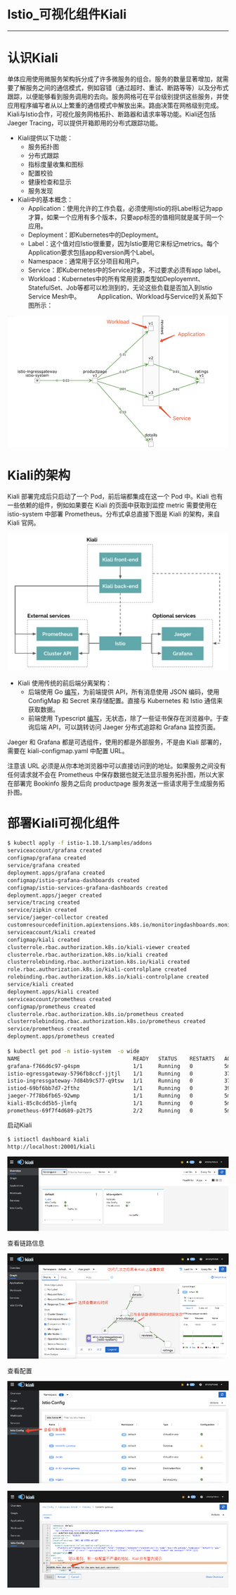 # Istio_可视化组件Kiali

----

# 认识Kiali

单体应用使用微服务架构拆分成了许多微服务的组合。服务的数量显著增加，就需要了解服务之间的通信模式，例如容错（通过超时、重试、断路等等）以及分布式跟踪，以便能够看到服务调用的去向。服务网格可在平台级别提供这些服务，并使应用程序编写者从以上繁重的通信模式中解放出来。路由决策在网格级别完成。Kiali与Istio合作，可视化服务网格拓扑、断路器和请求率等功能。Kiali还包括Jaeger Tracing，可以提供开箱即用的分布式跟踪功能。

+	Kiali提供以下功能：
	*	服务拓扑图
	*	分布式跟踪
	*	指标度量收集和图标
	*	配置校验
	*	健康检查和显示
	*	服务发现
+	Kiali中的基本概念：
	*	Application：使用允许的工作负载，必须使用Istio的将Label标记为app才算，如果一个应用有多个版本，只要app标签的值相同就是属于同一个应用。
	*	Deployment：即Kubernetes中的Deployment。
	*	Label：这个值对应Istio很重要，因为Istio要用它来标记metrics。每个Application要求包括app和version两个Label。
	*	Namespace：通常用于区分项目和用户。
	*	Service：即Kubernetes中的Service对象，不过要求必须有app label。
	*	Workload：Kubernetes中的所有常用资源类型如Deployemnt、StatefulSet、Job等都可以检测到的，无论这些负载是否加入到Istio Service Mesh中。
　
　
Application、Workload与Service的关系如下图所示：

![](../images/2022/08/20220811152511.png)

# Kiali的架构

Kiali 部署完成后只启动了一个 Pod，前后端都集成在这一个 Pod 中。Kiali 也有一些依赖的组件，例如如果要在 Kiali 的页面中获取到监控 metric 需要使用在 istio-system 中部署 Prometheus。分布式卓总直接下图是 Kiali 的架构，来自 Kiali 官网。

![](../images/2022/08/20220811152624.png)

+	Kiali 使用传统的前后端分离架构：
	*	后端使用 Go [编写](https://github.com/kiali/kiali)，为前端提供 API，所有消息使用 JSON 编码，使用 ConfigMap 和 Secret 来存储配置。直接与 Kubernetes 和 Istio 通信来获取数据。
	*	前端使用 Typescript [编写](https://github.com/kiali/kiali-ui)，无状态，除了一些证书保存在浏览器中。于查询后端 API，可以跳转访问 Jaeger 分布式追踪和 Grafana 监控页面。

Jaeger 和 Grafana 都是可选组件，使用的都是外部服务，不是由 Kiali 部署的，需要在 kiali-configmap.yaml 中配置 URL。

注意该 URL 必须是从你本地浏览器中可以直接访问到的地址。如果服务之间没有任何请求就不会在 Prometheus 中保存数据也就无法显示服务拓扑图，所以大家在部署完 Bookinfo 服务之后向 productpage 服务发送一些请求用于生成服务拓扑图。

# 部署Kiali可视化组件

```bash
$ kubectl apply -f istio-1.10.1/samples/addons
serviceaccount/grafana created
configmap/grafana created
service/grafana created
deployment.apps/grafana created
configmap/istio-grafana-dashboards created
configmap/istio-services-grafana-dashboards created
deployment.apps/jaeger created
service/tracing created
service/zipkin created
service/jaeger-collector created
customresourcedefinition.apiextensions.k8s.io/monitoringdashboards.monitoring.kiali.io created
serviceaccount/kiali created
configmap/kiali created
clusterrole.rbac.authorization.k8s.io/kiali-viewer created
clusterrole.rbac.authorization.k8s.io/kiali created
clusterrolebinding.rbac.authorization.k8s.io/kiali created
role.rbac.authorization.k8s.io/kiali-controlplane created
rolebinding.rbac.authorization.k8s.io/kiali-controlplane created
service/kiali created
deployment.apps/kiali created
serviceaccount/prometheus created
configmap/prometheus created
clusterrole.rbac.authorization.k8s.io/prometheus created
clusterrolebinding.rbac.authorization.k8s.io/prometheus created
service/prometheus created
deployment.apps/prometheus created

$ kubectl get pod -n istio-system  -o wide                     
NAME                                    READY   STATUS    RESTARTS   AGE     IP          NODE             NOMINATED NODE   READINESS GATES
grafana-f766d6c97-g4spm                 1/1     Running   0          5m16s   10.1.8.91   docker-desktop   <none>           <none>
istio-egressgateway-5796fb8ccf-jjtjl    1/1     Running   0          37m     10.1.8.83   docker-desktop   <none>           <none>
istio-ingressgateway-7d84b9c577-q9tsw   1/1     Running   0          37m     10.1.8.82   docker-desktop   <none>           <none>
istiod-69bf6bb7d7-2fthz                 1/1     Running   0          39m     10.1.8.81   docker-desktop   <none>           <none>
jaeger-7f78b6fb65-92wmp                 1/1     Running   0          5m16s   10.1.8.90   docker-desktop   <none>           <none>
kiali-85c8cdd5b5-jlmfq                  1/1     Running   0          5m15s   10.1.8.92   docker-desktop   <none>           <none>
prometheus-69f7f4d689-p2t75             2/2     Running   0          5m15s   10.1.8.93   docker-desktop   <none>           <none>
```

启动Kiali

```bash
$ istioctl dashboard kiali
http://localhost:20001/kiali
```

![](../images/2022/08/20220811153419.png)

查看链路信息

![](../images/2022/08/20220811153440.png)

查看配置

![](../images/2022/08/20220811153512.png)

![](../images/2022/08/20220811153523.png)

